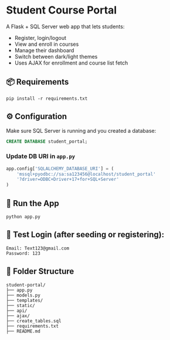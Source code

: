 
# Student Course Portal

A Flask + SQL Server web app that lets students:
- Register, login/logout
- View and enroll in courses
- Manage their dashboard
- Switch between dark/light themes
- Uses AJAX for enrollment and course list fetch

## 📦 Requirements
```
pip install -r requirements.txt
```

## ⚙️ Configuration
Make sure SQL Server is running and you created a database:
```sql
CREATE DATABASE student_portal;
```

### Update DB URI in `app.py`
```python
app.config['SQLALCHEMY_DATABASE_URI'] = (
    'mssql+pyodbc://sa:sa123456@localhost/student_portal'
    '?driver=ODBC+Driver+17+for+SQL+Server'
)
```

## 🚀 Run the App
```
python app.py
```

## 🔐 Test Login (after seeding or registering):
```
Email: Text123@gmail.com
Password: 123
```

## 📁 Folder Structure
```
student-portal/
├── app.py
├── models.py
├── templates/
├── static/
├── api/
├── ajax/
├── create_tables.sql
├── requirements.txt
├── README.md
```
